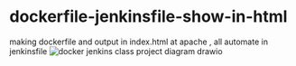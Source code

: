 # dockerfile-jenkinsfile-show-in-html
making dockerfile and output in index.html at apache , all automate in jenkinsfile
![docker jenkins class project diagram drawio](https://user-images.githubusercontent.com/106809238/214575536-7b6f5e89-9303-421c-8c50-ab24844258b0.png)

